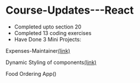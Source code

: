 # Course-Updates---React
- Completed upto section 20
- Completed 13 coding exercises
- Have Done 3 Mini Projects:

Expenses-Maintainer[(link)](https://github.com/shikari902/Expenses-Maintainer)

Dynamic Styling of components[(link)](https://github.com/shikari902/Dynamic-Styling-of-Components/tree/main)

Food Ordering App()
